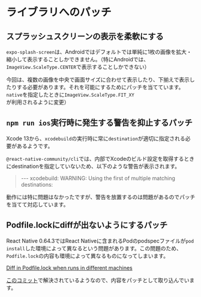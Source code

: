 # ライブラリへのパッチ

## スプラッシュスクリーンの表示を柔軟にする

`expo-splash-screen`は、Androidではデフォルトでは単純に1枚の画像を拡大・縮小して表示することしかできません。（特にAndroidでは、`ImageView.ScaleType.CENTER`で表示することしかできない）

今回は、複数の画像を中央で画面サイズに合わせて表示したり、下揃えで表示したりする必要があります。それを可能にするためにパッチを当てています。`native`を指定したときに`ImageView.ScaleType.FIT_XY`が利用されるように変更）

## `npm run ios`実行時に発生する警告を抑止するパッチ

Xcode 13から、`xcodebuild`の実行時に常に`destination`が適切に指定される必要があるようです。

`@react-native-community/cli`では、内部でXcodeのビルド設定を取得するときにdestinationを指定していないため、以下のような警告が表示されます。

> --- xcodebuild: WARNING: Using the first of multiple matching destinations:

動作には特に問題はなかったですが、警告を放置するのは問題があるのでパッチを当てて対応しています。

## Podfile.lockにdiffが出ないようにするパッチ

React Native 0.64.3ではReact Nativeに含まれるPodのpodspecファイルが`pod install`した環境によって異なるという問題があります。この問題のため、`Podfile.lock`の内容も環境によって異なるものになってしまいます。

[Diff in Podfile.lock when runs in different machines](https://github.com/facebook/react-native/issues/31121#issuecomment-802182459)

[このコミット](https://github.com/facebook/react-native/commit/bdfe2a51791046c4e6836576e08655431373ed67)で解決されているようなので、内容をパッチとして取り込んでいます。

